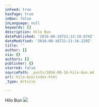 ```yaml
---
inFeed: true
hasPage: true
inNav: false
inLanguage: null
keywords: []
description: Hilo Bun
datePublished: '2016-08-16T21:12:10.974Z'
dateModified: '2016-08-16T21:11:16.229Z'
title: ''
author: []
via: {}
authors: []
publisher: {}
starred: false
sourcePath: _posts/2016-08-16-hilo-bun.md
url: hilo-bun/index.html
_type: Article

---
```

Hilo Bun
![](https://the-grid-user-content.s3-us-west-2.amazonaws.com/7fe8739c-fffe-49f7-9378-ed880684507e.jpg)